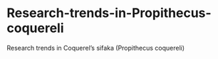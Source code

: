 # Research-trends-in-Propithecus-coquereli
Research trends in  Coquerel’s sifaka (Propithecus coquereli)
